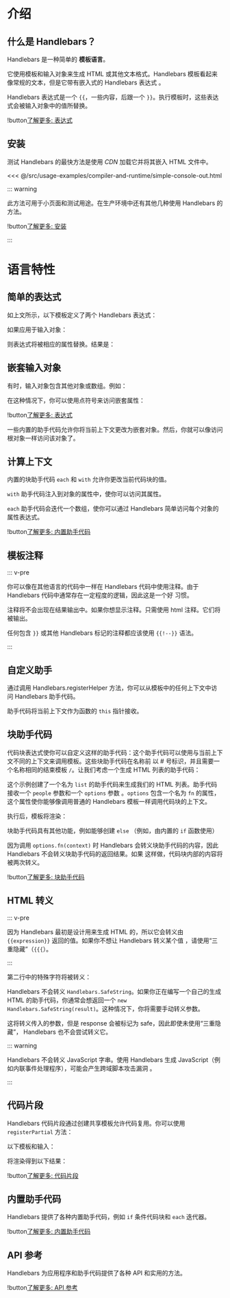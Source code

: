 # 介绍

## 什么是 Handlebars？

Handlebars 是一种简单的 **模板语言**。

它使用模板和输入对象来生成 HTML 或其他文本格式。Handlebars 模板看起来像常规的文本，但是它带有嵌入式的 Handlebars 表达式
。

<ExamplePart examplePage="/zh/examples/simple-expressions" show="template"/>

Handlebars 表达式是一个 `{{`，一些内容，后跟一个 `}}`。执行模板时，这些表达式会被输入对象中的值所替换。

!button[了解更多: 表达式](expressions.html)

## 安装

测试 Handlebars 的最快方法是使用 _CDN_ 加载它并将其嵌入 HTML 文件中。

<<< @/src/usage-examples/compiler-and-runtime/simple-console-out.html

::: warning

此方法可用于小页面和测试用途。在生产环境中还有其他几种使用 Handlebars 的方法。

!button[了解更多: 安装](../installation/index.md)

:::

# 语言特性

## 简单的表达式

如上文所示，以下模板定义了两个 Handlebars 表达式：

<ExamplePart examplePage="/zh/examples/simple-expressions" show="template"/>

如果应用于输入对象：

<ExamplePart examplePage="/zh/examples/simple-expressions" show="input"/>

则表达式将被相应的属性替换。结果是：

<ExamplePart examplePage="/zh/examples/simple-expressions" show="output"/>

## 嵌套输入对象

有时，输入对象包含其他对象或数组。例如：

<ExamplePart examplePage="/zh/examples/path-expressions-dot" show="input" />

在这种情况下，你可以使用点符号来访问嵌套属性：

<ExamplePart examplePage="/zh/examples/path-expressions-dot" show="template"/>

!button[了解更多: 表达式](./expressions.md)

一些内置的助手代码允许你将当前上下文更改为嵌套对象。然后，你就可以像访问根对象一样访问该对象了。

## 计算上下文

内置的块助手代码 `each` 和 `with` 允许你更改当前代码块的值。

`with` 助手代码注入到对象的属性中，使你可以访问其属性。

<Flex>
<ExamplePart examplePage="/zh/examples/builtin-helper-with-block" show="template"/>
<ExamplePart examplePage="/zh/examples/builtin-helper-with-block" show="input"/>
</Flex>

`each` 助手代码会迭代一个数组，使你可以通过 Handlebars 简单访问每个对象的属性表达式。

<Flex>
<ExamplePart examplePage="/zh/examples/builtin-helper-each-block" show="template"/>
<ExamplePart examplePage="/zh/examples/builtin-helper-each-block" show="input"/>
</Flex>

!button[了解更多: 内置助手代码](./builtin-helpers.md)

## 模板注释

::: v-pre

你可以像在其他语言的代码中一样在 Handlebars 代码中使用注释。由于 Handlebars 代码中通常存在一定程度的逻辑，因此这是一个好
习惯。

注释将不会出现在结果输出中。如果你想显示注释。只需使用 html 注释。它们将被输出。

任何包含 `}}` 或其他 Handlebars 标记的注释都应该使用 `{{!--}}` 语法。

:::

<ExamplePart examplePage="/zh/examples/comments" show="template"/>

## 自定义助手

通过调用 Handlebars.registerHelper 方法，你可以从模板中的任何上下文中访问 Handlebars 助手代码。

<Flex>
<ExamplePart examplePage="/zh/examples/helper-simple" show="template" />
<ExamplePart examplePage="/zh/examples/helper-simple" show="preparationScript" />
</Flex>

助手代码将当前上下文作为函数的 `this` 指针接收。

<Flex>
<ExamplePart examplePage="/zh/examples/helper-this-context" show="template" />
<ExamplePart examplePage="/zh/examples/helper-this-context" show="preparationScript" />
</Flex>

## 块助手代码

代码块表达式使你可以自定义这样的助手代码：这个助手代码可以使用与当前上下文不同的上下文来调用模板。这些块助手代码在名称前
以 # 号标识，并且需要一个名称相同的结束模板 `/`。让我们考虑一个生成 HTML 列表的助手代码：

<ExamplePart examplePage="/zh/examples/helper-block" show="preparationScript" />

这个示例创建了一个名为 `list` 的助手代码来生成我们的 HTML 列表。助手代码接收一个 `people` 参数和一个 `options` 参数
。`options` 包含一个名为 `fn` 的属性，这个属性使你能够像调用普通的 Handlebars 模板一样调用代码块的上下文。

执行后，模板将渲染：

<ExamplePart examplePage="/zh/examples/helper-block" show="output" />

块助手代码具有其他功能，例如能够创建 `else` （例如，由内置的 `if` 函数使用）

因为调用 `options.fn(context)` 时 Handlebars 会转义块助手代码的内容，因此 Handlebars 不会转义块助手代码的返回结果。如果
这样做，代码块内部的内容将被两次转义。

!button[了解更多: 块助手代码](block-helpers.html)

## HTML 转义

::: v-pre

因为 Handlebars 最初是设计用来生成 HTML 的，所以它会转义由 `{{expression}}` 返回的值。如果你不想让 Handlebars 转义某个值
，请使用“三重隐藏”（`{{{`）。

:::

<ExamplePart examplePage="/zh/examples/html-escaping" show="template" />

第二行中的特殊字符将被转义：

<ExamplePart examplePage="/zh/examples/html-escaping" show="output" />

Handlebars 不会转义 `Handlebars.SafeString`。如果你正在编写一个自己的生成 HTML 的助手代码，你通常会想返回一个
`new Handlebars.SafeString(result)`。这种情况下，你将需要手动转义参数。

<ExamplePart examplePage="/zh/examples/helper-safestring" show="preparationScript" />

这将转义传入的参数，但是 response 会被标记为 safe，因此即使未使用“三重隐藏”， Handlebars 也不会尝试转义它。

::: warning

Handlebars 不会转义 JavaScript 字串。使用 Handlebars 生成 JavaScript（例如内联事件处理程序），可能会产生跨域脚本攻击漏洞
。

:::

## 代码片段

Handlebars 代码片段通过创建共享模板允许代码复用。你可以使用 `registerPartial` 方法：

<ExamplePart examplePage="/zh/examples/partials/register" show="preparationScript" />

以下模板和输入：

<Flex>
<ExamplePart examplePage="/zh/examples/partials/register" show="template" />
<ExamplePart examplePage="/zh/examples/partials/register" show="input" />
</Flex>

将渲染得到以下结果：

<ExamplePart examplePage="/zh/examples/partials/register" show="output" />

!button[了解更多: 代码片段](partials.html)

## 内置助手代码

Handlebars 提供了各种内置助手代码，例如 `if` 条件代码块和 `each` 迭代器。

!button[了解更多: 内置助手代码](builtin-helpers.html)

## API 参考

Handlebars 为应用程序和助手代码提供了各种 API 和实用的方法。

!button[了解更多: API 参考](/api-reference/)
